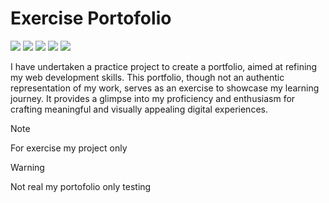# Exercise Portofolio

![](https://img.shields.io/badge/Bootsrap-7952B3?style=flat-square&logo=bootstrap&logoColor=ffffff) 
![](https://img.shields.io/badge/JQuery-0769AD?style=flat-square&logo=jquery&logoColor=ffffff) 
![](https://img.shields.io/badge/Font%20Awesome-528DD7?style=flat-square&logo=fontawesome&logoColor=ffffff) 
![](https://img.shields.io/badge/Google%20Fonts-4285F4?style=flat-square&logo=googlefonts&logoColor=ffffff) 
![](https://img.shields.io/badge/Google%20Sheets-34A853?style=flat-square&logo=googlesheets&logoColor=ffffff) 


I have undertaken a practice project to create a portfolio, aimed at refining my web development skills. This portfolio, though not an authentic representation of my work, serves as an exercise to showcase my learning journey. It provides a glimpse into my proficiency and enthusiasm for crafting meaningful and visually appealing digital experiences.

> [!NOTE]  
> For exercise my project only

> [!WARNING]
> Not real my portofolio only testing
